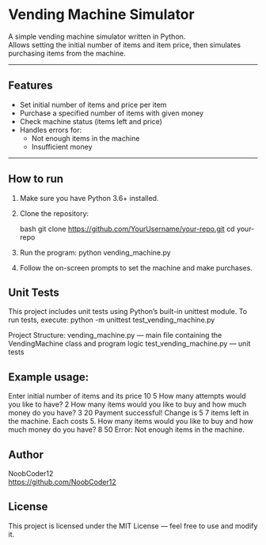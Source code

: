 # Vending Machine Simulator

A simple vending machine simulator written in Python.  
Allows setting the initial number of items and item price, then simulates purchasing items from the machine.

---

## Features

- Set initial number of items and price per item  
- Purchase a specified number of items with given money  
- Check machine status (items left and price)  
- Handles errors for:  
  - Not enough items in the machine  
  - Insufficient money  

---

## How to run

1. Make sure you have Python 3.6+ installed.  
2. Clone the repository:  
   
   bash
   git clone https://github.com/YourUsername/your-repo.git
   cd your-repo
   
3. Run the program:
   python vending_machine.py

4. Follow the on-screen prompts to set the machine and make purchases.

## Unit Tests

This project includes unit tests using Python’s built-in unittest module.
To run tests, execute:
  python -m unittest test_vending_machine.py

Project Structure:
  vending_machine.py — main file containing the VendingMachine class and program logic
  test_vending_machine.py — unit tests

## Example usage:

Enter initial number of items and its price
10 5
How many attempts would you like to have?
2
How many items would you like to buy and how much money do you have?
3 20
Payment successful! Change is 5
7 items left in the machine. Each costs 5.
How many items would you like to buy and how much money do you have?
8 50
Error: Not enough items in the machine.

## Author

NoobCoder12  
https://github.com/NoobCoder12

## License

This project is licensed under the MIT License — feel free to use and modify it.
